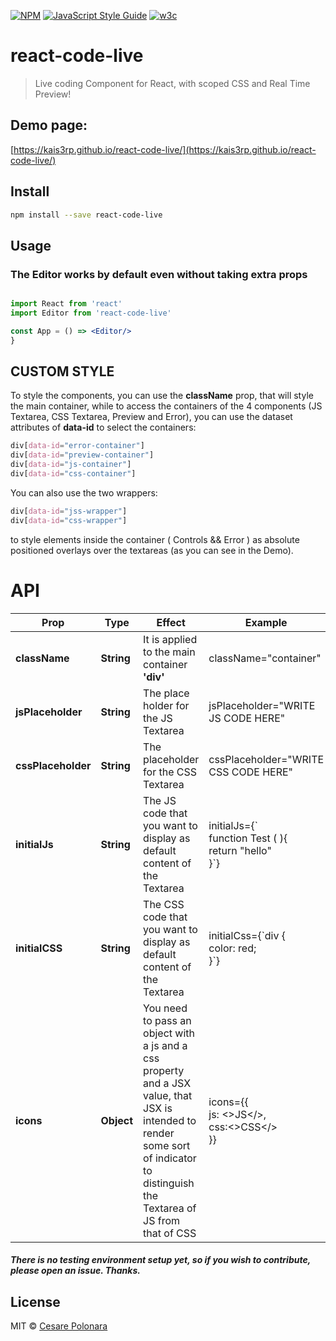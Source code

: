 [![NPM](https://img.shields.io/npm/v/react-code-live.svg)](https://www.npmjs.com/package/react-code-live) [![JavaScript Style Guide](https://img.shields.io/badge/linting-wesbos-green)](https://github.com/wesbos/eslint-config-wesbos)
[![w3c](https://img.shields.io/w3c-validation/default?targetUrl=https%3A%2F%2Fkais3rp.github.io%2Freact-code-live%2F)](https://validator.w3.org/nu/?showsource=yes&showoutline=yes&showimagereport=yes&doc=https%3A%2F%2Fkais3rp.github.io%2Freact-code-live%2F)

# react-code-live

> Live coding Component for React, with scoped CSS and Real Time Preview!

## Demo page:

[https://kais3rp.github.io/react-code-live/](https://kais3rp.github.io/react-code-live/)

## Install

```bash
npm install --save react-code-live
```

## Usage
### The Editor works by default even without taking extra props
```jsx

import React from 'react'
import Editor from 'react-code-live'

const App = () => <Editor/>
}
```
## CUSTOM STYLE

To style the components, you can use the **className** prop, that will style the main container, while to
access the containers of the 4 components (JS Textarea, CSS Textarea, Preview and Error), you can use the dataset attributes of **data-id** to select the containers:

```css
div[data-id="error-container"]
div[data-id="preview-container"]
div[data-id="js-container"]
div[data-id="css-container"]
```
You can also use the two wrappers:
```css
div[data-id="jss-wrapper"]
div[data-id="css-wrapper"]
```
to style elements inside the container ( Controls && Error ) as absolute positioned overlays over the textareas (as you can see in the Demo).

# API
  
|Prop  |Type   |Effect   |Example   |
|---|---|---|---|
| **className**  |**String**   |It is applied to the main container **'div'**   | className="container"   |
|**jsPlaceholder**   |**String**   |The place holder for the JS Textarea   |jsPlaceholder="WRITE JS CODE HERE"   |
|**cssPlaceholder**   |**String**   |The placeholder for the CSS Textarea   |cssPlaceholder="WRITE CSS CODE HERE"   |
|**initialJs**    |**String**|The JS code that you want to display as default content of the Textarea    |initialJs={\`<br>function Test ( ){<br> return "hello"<br>}`}     |
|**initialCSS**  |**String**|The CSS code that you want to display as default content of the Textarea  |initialCss={\`div {<br> color: red;<br> }`}  |
|**icons** |**Object** |You need to pass an object with a js and a css property and a JSX value, that JSX is intended to render some sort of indicator to distinguish the Textarea of JS from that of CSS|icons={{<br> js: <>JS</>,<br> css:<>CSS</><br>}} |

##### There is no testing environment setup yet, so if you wish to contribute, please open an issue. Thanks.

## License

MIT © [Cesare Polonara](https://github.com/Kais3rP)
